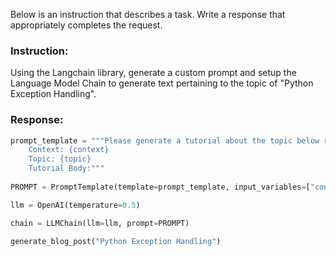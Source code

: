 Below is an instruction that describes a task. Write a response that appropriately completes the request.

### Instruction:
Using the Langchain library, generate a custom prompt and setup the Language Model Chain to generate text pertaining to the topic of "Python Exception Handling".

### Response:
```python
prompt_template = """Please generate a tutorial about the topic below referring to the context:
    Context: {context}
    Topic: {topic}
    Tutorial Body:"""
    
PROMPT = PromptTemplate(template=prompt_template, input_variables=["context", "topic"])

llm = OpenAI(temperature=0.5)

chain = LLMChain(llm=llm, prompt=PROMPT)

generate_blog_post("Python Exception Handling")
```